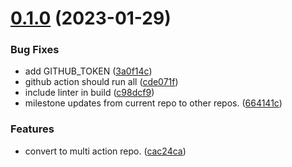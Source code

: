 # [0.1.0](https://github.com/deanhigh/mr-tools-lib/compare/v0.0.6...v0.1.0) (2023-01-29)


### Bug Fixes

* add GITHUB_TOKEN ([3a0f14c](https://github.com/deanhigh/mr-tools-lib/commit/3a0f14c29da87531f48bbc3fbe6db10bf6c91db9))
* github action should run all ([cde071f](https://github.com/deanhigh/mr-tools-lib/commit/cde071f67a37eba787d37df25cae7b898d6a0c10))
* include linter in build ([c98dcf9](https://github.com/deanhigh/mr-tools-lib/commit/c98dcf9464bc97331e22ce0a632f3d7739c2605c))
* milestone updates from current repo to other repos. ([664141c](https://github.com/deanhigh/mr-tools-lib/commit/664141cbb63773e7a053368ef9d0d84844fbfda9))


### Features

* convert to multi action repo. ([cac24ca](https://github.com/deanhigh/mr-tools-lib/commit/cac24cab7ad6531159bc19c71c5a39f9cbd255fb))
